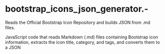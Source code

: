 # bootstrap_icons_json_generator.-
Reads the Official Bootstrap Icon Repository and builds JSON from .md files.

JavaScript code that reads Markdown (.md) files containing Bootstrap icon information, extracts the icon title, category, and tags, and converts them to a JSON 
